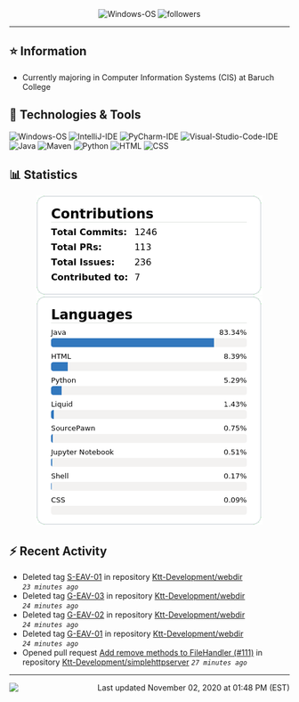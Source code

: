 <div align="center">
    <img 
        src="https://img.shields.io/badge/OS-Windows-informational?style=for-the-badge&color=3278be"
        alt="Windows-OS">
    <img 
        src="https://img.shields.io/github/followers/katsute?color=3278be&style=for-the-badge"
        alt="followers">
</div>

<hr>

## ⭐ Information

 - Currently majoring in Computer Information Systems (CIS) at Baruch College

## 🔧 Technologies & Tools

<img 
    src="https://img.shields.io/badge/OS-Windows-informational?style=flat-square&color=3278be"
    alt="Windows-OS">
<img 
    src="https://img.shields.io/badge/Editor-IntelliJ_IDEA-informational?style=flat-square&logo=intellij-idea&logoColor=white&color=3278be"
    alt="IntelliJ-IDE">
<img 
    src="https://img.shields.io/badge/Editor-PyCharm-informational?style=flat-square&logo=pycharm&logoColor=white&color=3278be"
    alt="PyCharm-IDE">
<img 
    src="https://img.shields.io/badge/Editor-Visual_Studio_Code-informational?style=flat-square&logo=Visual-Studio-Code&logoColor=white&color=3278be"
    alt="Visual-Studio-Code-IDE">
<img 
    src="https://img.shields.io/badge/Code-Java-informational?style=flat-square&logo=java&logoColor=white&color=3278be"
    alt="Java">
<img 
    src="https://img.shields.io/badge/Tools-Maven-informational?style=flat-square&logo=apache-maven&logoColor=white&color=3278be"
    alt="Maven">
<img 
    src="https://img.shields.io/badge/Code-Python-informational?style=flat-square&logo=python&logoColor=white&color=3278be"
    alt="Python">
<img 
    src="https://img.shields.io/badge/Code-HTML-informational?style=flat-square&logo=html5&logoColor=white&color=3278be"
    alt="HTML">
<img 
    src="https://img.shields.io/badge/Code-CSS-informational?style=flat-square&logo=css-wizardry&logoColor=white&color=3278be"
    alt="CSS">

## 📊 Statistics
<div align="center">
    <a href="https://github.com/Katsute/">
        <img src="https://github.com/Katsute/Katsute/blob/main/contributions.png">
    </a>
    <a href="https://github.com/Katsute/">
        <img src="https://github.com/Katsute/Katsute/blob/main/languages.png">
    </a>
</div>

## ⚡ Recent Activity

 - Deleted tag [S-EAV-01](https://github.com/Ktt-Development/webdir/tree/S-EAV-01) in repository [Ktt-Development/webdir](https://github.com/Ktt-Development/webdir) *`23 minutes ago`*
 - Deleted tag [G-EAV-03](https://github.com/Ktt-Development/webdir/tree/G-EAV-03) in repository [Ktt-Development/webdir](https://github.com/Ktt-Development/webdir) *`24 minutes ago`*
 - Deleted tag [G-EAV-02](https://github.com/Ktt-Development/webdir/tree/G-EAV-02) in repository [Ktt-Development/webdir](https://github.com/Ktt-Development/webdir) *`24 minutes ago`*
 - Deleted tag [G-EAV-01](https://github.com/Ktt-Development/webdir/tree/G-EAV-01) in repository [Ktt-Development/webdir](https://github.com/Ktt-Development/webdir) *`24 minutes ago`*
 - Opened pull request [Add remove methods to FileHandler (#111)](https://github.com/Ktt-Development/simplehttpserver/pull/111) in repository [Ktt-Development/simplehttpserver](https://github.com/Ktt-Development/simplehttpserver)  *`27 minutes ago`*

---
<img align="left" src="https://github.com/Katsute/Katsute/workflows/Update%20README.md/badge.svg"><p align="right">Last updated November 02, 2020 at 01:48 PM (EST)</p>
